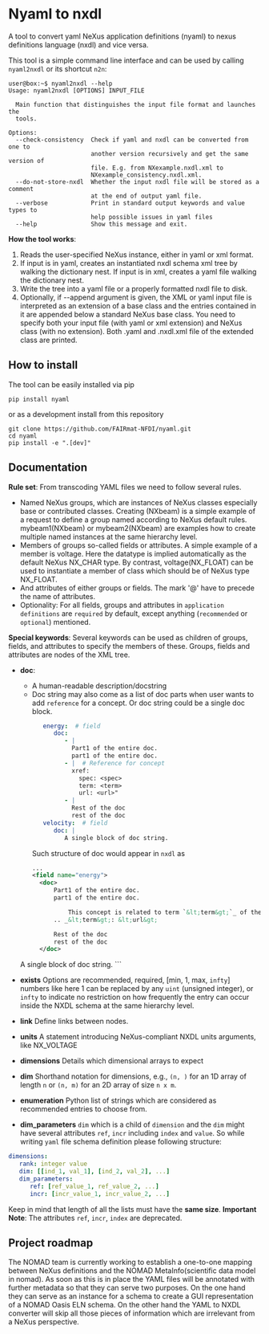 # Nyaml to nxdl

A tool to convert yaml NeXus application definitions (nyaml) to nexus definitions language (nxdl) and vice versa.

This tool is a simple command line interface and can be used by calling `nyaml2nxdl` or its shortcut `n2n`:

```console
user@box:~$ nyaml2nxdl --help
Usage: nyaml2nxdl [OPTIONS] INPUT_FILE

  Main function that distinguishes the input file format and launches the
  tools.

Options:
  --check-consistency  Check if yaml and nxdl can be converted from one to
                       another version recursively and get the same version of
                       file. E.g. from NXexample.nxdl.xml to
                       NXexample_consistency.nxdl.xml.
  --do-not-store-nxdl  Whether the input nxdl file will be stored as a comment
                       at the end of output yaml file.
  --verbose            Print in standard output keywords and value types to
                       help possible issues in yaml files
  --help               Show this message and exit.
```

**How the tool works**:
1. Reads the user-specified NeXus instance, either in yaml or xml format.
2. If input is in yaml, creates an instantiated nxdl schema xml tree by walking the dictionary nest.
   If input is in xml, creates a yaml file walking the dictionary nest.
3. Write the tree into a yaml file or a properly formatted nxdl file to disk.
4. Optionally, if --append argument is given,
   the XML or yaml input file is interpreted as an extension of a base class and the entries contained in it
   are appended below a standard NeXus base class.
   You need to specify both your input file (with yaml or xml extension) and NeXus class (with no extension).
   Both .yaml and .nxdl.xml file of the extended class are printed.


## How to install

The tool can be easily installed via pip

```
pip install nyaml
```

or as a development install from this repository

```
git clone https://github.com/FAIRmat-NFDI/nyaml.git
cd nyaml
pip install -e ".[dev]"
```

## Documentation

**Rule set**: From transcoding YAML files we need to follow several rules.
* Named NeXus groups, which are instances of NeXus classes especially base or contributed classes. Creating (NXbeam) is a simple example of a request to define a group named according to NeXus default rules. mybeam1(NXbeam) or mybeam2(NXbeam) are examples how to create multiple named instances at the same hierarchy level.
* Members of groups so-called fields or attributes. A simple example of a member is voltage. Here the datatype is implied automatically as the default NeXus NX_CHAR type.  By contrast, voltage(NX_FLOAT) can be used to instantiate a member of class which should be of NeXus type NX_FLOAT.
* And attributes of either groups or fields. The mark '\@' have to precede the name of attributes.
* Optionality: For all fields, groups and attributes in `application definitions` are `required` by default, except anything (`recommended` or `optional`) mentioned.

**Special keywords**: Several keywords can be used as children of groups, fields, and attributes to specify the members of these. Groups, fields and attributes are nodes of the XML tree.
* **doc**:
   - A human-readable description/docstring
   - Doc string may also come as a list of doc parts when user wants to add `reference` for a concept. Or doc string could be a single doc block.
      ```yaml
         energy:  # field
            doc:
               - |
                 Part1 of the entire doc.
                 part1 of the entire doc.
               - |  # Reference for concept
                 xref:
                   spec: <spec>
                   term: <term>
                   url: <url>"
               - |
                 Rest of the doc
                 rest of the doc
         velocity:  # field
            doc: |
               A single block of doc string.
      ```
      Such structure of doc would appear in `nxdl` as
      ```xml
      ...
      <field name="energy">
        <doc>
            Part1 of the entire doc.
            part1 of the entire doc.

                This concept is related to term `&lt;term&gt;`_ of the &lt;spec&gt; standard.
            .. _&lt;term&gt;: &lt;url&gt;

            Rest of the doc
            rest of the doc
        </doc>
    </field>
    <field name="velocity">
      <doc>
           A single block of doc string.
      </doc>
    </field>
      ```



* **exists** Options are recommended, required, [min, 1, max, `infty`] numbers like here 1 can be replaced by any `uint` (unsigned integer), or `infty` to indicate no restriction on how frequently the entry can occur inside the NXDL schema at the same hierarchy level.
* **link** Define links between nodes.
* **units** A statement introducing NeXus-compliant NXDL units arguments, like NX_VOLTAGE
* **dimensions** Details which dimensional arrays to expect
* **dim** Shorthand notation for dimensions, e.g., `(n, )` for an 1D array of length `n` or `(n, m)` for an 2D array of size `n x m`.
* **enumeration** Python list of strings which are considered as recommended entries to choose from.
* **dim_parameters** `dim` which is a child of `dimension` and the `dim` might have several attributes `ref`,
`incr` including `index` and `value`. So while writing `yaml` file schema definition please following structure:
```yaml
dimensions:
   rank: integer value
   dim: [[ind_1, val_1], [ind_2, val_2], ...]
   dim_parameters:
      ref: [ref_value_1, ref_value_2, ...]
      incr: [incr_value_1, incr_value_2, ...]
```
Keep in mind that length of all the lists must have the **same size**.
**Important Note**: The attributes `ref`, `incr`, `index` are deprecated.

## Project roadmap

The NOMAD team is currently working to establish a one-to-one mapping between NeXus definitions and the NOMAD MetaInfo(scientific data model in nomad). As soon as this is in place the YAML files will be annotated with further metadata so that they can serve two purposes. On the one hand they can serve as an instance for a schema to create a GUI representation of a NOMAD Oasis ELN schema. On the other hand the YAML to NXDL converter will skip all those pieces of information which are irrelevant from a NeXus perspective.
